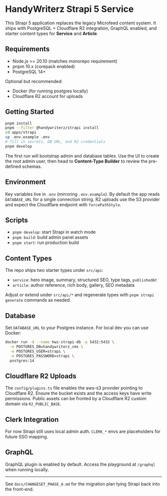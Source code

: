 ﻿# HandyWriterz Strapi 5 Service

This Strapi 5 application replaces the legacy Microfeed content system. It ships with PostgreSQL + Cloudflare R2 integration, GraphQL enabled, and starter content types for **Service** and **Article**.

## Requirements
- Node.js >= 20.10 (matches monorepo requirement)
- pnpm 10.x (corepack enabled)
- PostgreSQL 14+

Optional but recommended:
- Docker (for running postgres locally)
- Cloudflare R2 account for uploads

## Getting Started

``````bash
pnpm install
pnpm --filter @handywriterz/strapi install
cd apps/strapi
cp .env.example .env
# fill in secrets, DB URL, and R2 credentials
pnpm develop
``````

The first run will bootstrap admin and database tables. Use the UI to create the root admin user, then head to **Content-Type Builder** to review the pre-defined schemas.

## Environment
Key variables live in `.env` (mirroring `.env.example`). By default the app reads `DATABASE_URL` for a single connection string. R2 uploads use the S3 provider and expect the Cloudflare endpoint with `forcePathStyle`.

## Scripts
- `pnpm develop`: start Strapi in watch mode
- `pnpm build`: build admin panel assets
- `pnpm start`: run production build

## Content Types
The repo ships two starter types under `src/api`:
- `service`: hero image, summary, structured SEO, type tags, `publishedAt`
- `article`: author reference, rich body, gallery, SEO metadata

Adjust or extend under `src/api/*` and regenerate types with `pnpm strapi generate` commands as needed.

## Database
Set `DATABASE_URL` to your Postgres instance. For local dev you can use Docker:

``````bash
docker run -d --name hwz-strapi-db -p 5432:5432 \
  -e POSTGRES_DB=handywriterz_cms \
  -e POSTGRES_USER=strapi \
  -e POSTGRES_PASSWORD=strapi \
  postgres:14
``````

## Cloudflare R2 Uploads
The `config/plugins.ts` file enables the aws-s3 provider pointing to Cloudflare R2. Ensure the bucket exists and the access keys have write permissions. Public assets can be fronted by a Cloudflare R2 custom domain via `R2_PUBLIC_BASE`.

## Clerk Integration
For now Strapi still uses local admin auth. `CLERK_*` envs are placeholders for future SSO mapping.

## GraphQL
GraphQL plugin is enabled by default. Access the playground at `/graphql` when running locally.

---

See `docs/CHANGESET_PHASE_A.md` for the migration plan tying Strapi back into the front-end.
